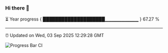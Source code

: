 ### Hi there 👋

⏳ Year progress { ████████████████████▁▁▁▁▁▁▁▁▁▁ } 67.27 %

---

⏰ Updated on Wed, 03 Sep 2025 12:29:28 GMT

![Progress Bar CI](https://github.com/liununu/liununu/workflows/Progress%20Bar%20CI/badge.svg)
